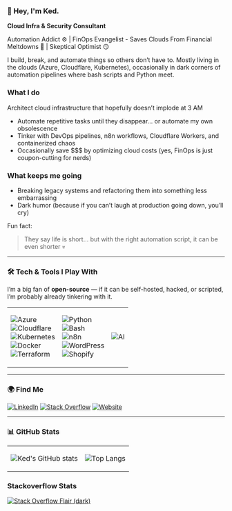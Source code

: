 ### 👋 Hey, I'm Ked. 

**Cloud Infra & Security Consultant**

Automation Addict ⚙️ | FinOps Evangelist - Saves Clouds From Financial Meltdowns 💸 | Skeptical Optimist 😏

I build, break, and automate things so others don’t have to.
Mostly living in the clouds (Azure, Cloudflare, Kubernetes), occasionally in dark corners of automation pipelines where bash scripts and Python meet.

### What I do
Architect cloud infrastructure that hopefully doesn’t implode at 3 AM
- Automate repetitive tasks until they disappear… or automate my own obsolescence
- Tinker with DevOps pipelines, n8n workflows, Cloudflare Workers, and containerized chaos
- Occasionally save $$$ by optimizing cloud costs (yes, FinOps is just coupon-cutting for nerds)

### What keeps me going
- Breaking legacy systems and refactoring them into something less embarrassing
- Dark humor (because if you can’t laugh at production going down, you’ll cry)

Fun fact: 

> They say life is short… but with the right automation script, it can be even shorter 💀 

---
### 🛠️ Tech & Tools I Play With
I’m a big fan of **open-source** — if it can be self-hosted, hacked, or scripted, I’m probably already tinkering with it.  

<table>
<tr>
<td>

![Azure](https://img.shields.io/badge/Azure-0078D4?logo=microsoft-azure&logoColor=white)  
![Cloudflare](https://img.shields.io/badge/Cloudflare-F38020?logo=cloudflare&logoColor=white)  
![Kubernetes](https://img.shields.io/badge/Kubernetes-326CE5?logo=kubernetes&logoColor=white)  
![Docker](https://img.shields.io/badge/Docker-2496ED?logo=docker&logoColor=white)  
![Terraform](https://img.shields.io/badge/Terraform-623CE4?logo=terraform&logoColor=white)  

</td>
<td>

![Python](https://img.shields.io/badge/Python-3776AB?logo=python&logoColor=white)  
![Bash](https://img.shields.io/badge/Bash-4EAA25?logo=gnu-bash&logoColor=white)  
![n8n](https://img.shields.io/badge/n8n-1ABC9C?logo=n8n&logoColor=white)  
![WordPress](https://img.shields.io/badge/WordPress-21759B?logo=wordpress&logoColor=white)  
![Shopify](https://img.shields.io/badge/Shopify-7AB55C?logo=shopify&logoColor=white)  


</td>
<td>
  
![AI](https://img.shields.io/badge/AI-000000?logo=openai&logoColor=white)  
</td>
</tr>
</table>

---
### 🌍 Find Me

[![LinkedIn](https://img.shields.io/badge/LinkedIn-0A66C2?logo=linkedin&logoColor=white)](https://www.linkedin.com/in/kedmardemootoo/)
[![Stack Overflow](https://img.shields.io/badge/Stack%20Overflow-F58025?logo=stackoverflow&logoColor=white)](https://stackoverflow.com/users/16046045)
[![Website](https://img.shields.io/badge/🌍%20Website-2E3A59?style=flat&logoColor=white)](https://nexops.dev)


---

### 📊 GitHub Stats

<table>
<tr>
<td>
  
![Ked's GitHub stats](https://github-readme-stats.vercel.app/api?username=nocticdr&show_icons=true&count_private=true&include_all_commits=true&theme=tokyonight)
<!-- &show=reviews,discussions_started,discussions_answered,prs_merged,prs_merged_percentage -->
</td>
<td>
  
![Top Langs](https://github-readme-stats.vercel.app/api/top-langs/?username=nocticdr&layout=compact&theme=tokyonight)  
</td>
</tr>
</table>

### Stackoverflow Stats

<!-- Light theme -->
<!--[![Stack Overflow Flair](https://stackoverflow.com/users/flair/16046045.png)](https://stackoverflow.com/users/16046045) -->

<!-- Dark theme -->
[![Stack Overflow Flair (dark)](https://stackoverflow.com/users/flair/16046045.png?theme=dark)](https://stackoverflow.com/users/16046045)
